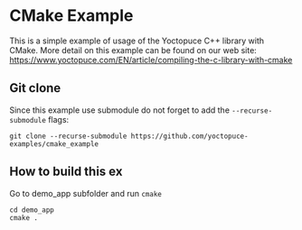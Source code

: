 # CMake Example 

This is a simple example of usage of the Yoctopuce C++ library with CMake.
More detail on this example can be found on our web site:  
https://www.yoctopuce.com/EN/article/compiling-the-c-library-with-cmake

## Git clone

Since this example use submodule do not forget to add the ``--recurse-submodule``
flags:

``
git clone --recurse-submodule https://github.com/yoctopuce-examples/cmake_example
``

## How to build this ex

Go to demo_app subfolder and run ``cmake``

````
cd demo_app
cmake .
````
